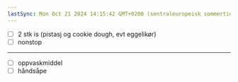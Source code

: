 ```yaml
---
lastSync: Mon Oct 21 2024 14:15:42 GMT+0200 (sentraleuropeisk sommertid)
---
```

- [ ] 2 stk is (pistasj og cookie dough, evt eggelikør)
- [ ] nonstop
---
- [ ] oppvaskmiddel
- [ ] håndsåpe